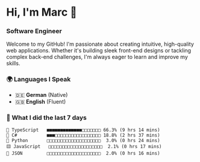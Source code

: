# Hi, I'm Marc 👋 
### Software Engineer

Welcome to my GitHub! I'm passionate about creating intuitive, high-quality web applications. Whether it's building sleek front-end designs or tackling complex back-end challenges, I'm always eager to learn and improve my skills.  

### 🌍 Languages I Speak  
- 🇩🇪 **German** (Native)  
- 🇬🇧 **English** (Fluent)

### 🤯 What I did the last 7 days

```
🔷 TypeScript   ■■■■■■■■■■■■■□□□□□□□ 66.3% (9 hrs 14 mins)
🔷 C#           ■■■□□□□□□□□□□□□□□□□□ 18.8% (2 hrs 37 mins)
🐍 Python       □□□□□□□□□□□□□□□□□□□□  3.0% (0 hrs 24 mins)
🟨 JavaScript   □□□□□□□□□□□□□□□□□□□□  2.1% (0 hrs 17 mins)
📄 JSON         □□□□□□□□□□□□□□□□□□□□  2.0% (0 hrs 16 mins)
```
